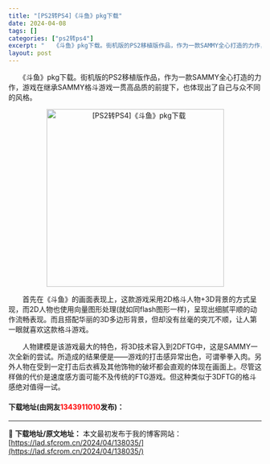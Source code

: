 ```yaml
---
title: "[PS2转PS4]《斗鱼》pkg下载"
date: 2024-04-08
tags: []
categories: ["ps2转ps4"]
excerpt: "　　《斗鱼》pkg下载。街机版的PS2移植版作品，作为一款SAMMY全心打造的力作，游戏在继承SAMMY格斗游戏一贯高品质的前提下，也体现出了自己与众不同的风格。 　　首先在《斗鱼》的画面表现上，这款游戏采用2D格斗人物+3D背景的方式呈现，而2D人物也使用向量图形处理(就如同flash图形一样)，&hellip;"
layout: post
---
```


 <p>　　《斗鱼》pkg下载。街机版的PS2移植版作品，作为一款SAMMY全心打造的力作，游戏在继承SAMMY格斗游戏一贯高品质的前提下，也体现出了自己与众不同的风格。</p> <p align="center"><img align="" border="0" src="https://lad.sfcrom.cn/wp-content/uploads/2024/04/20240408_6613f888399f2.webp" width="353" alt="[PS2转PS4]《斗鱼》pkg下载" /></p> <p>　　首先在《斗鱼》的画面表现上，这款游戏采用2D格斗人物+3D背景的方式呈现，而2D人物也使用向量图形处理(就如同flash图形一样)，呈现出细腻平顺的动作流畅表现。而且搭配华丽的3D多边形背景，但却没有丝毫的突兀不顺，让人第一眼就喜欢这款格斗游戏。</p> <p>　　人物建模是该游戏最大的特色，将3D技术容入到2DFTG中，这是SAMMY一次全新的尝试。所造成的结果便是&mdash;&mdash;游戏的打击感异常出色，可谓拳拳入肉。另外人物在受到一定打击后衣裤及其他饰物的破坏都会直观的体现在画面上。尽管这样做的代价是速度感方面可能不及传统的FTG游戏。但这种类似于3DFTG的格斗感绝对值得一试。</p> <p><h4>下载地址(由网友<font color="red">1343911010</font>发布)：</h4></p> 

---
📖 **下载地址/原文地址：** 本文最初发布于我的博客网站：[https://lad.sfcrom.cn/2024/04/138035/](https://lad.sfcrom.cn/2024/04/138035/)
